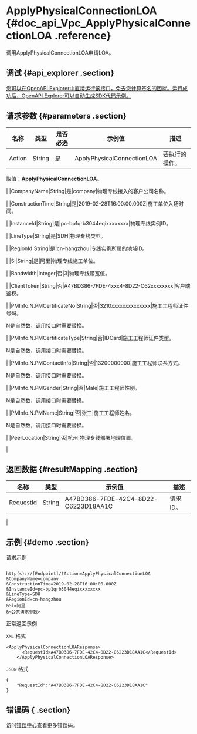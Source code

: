 # ApplyPhysicalConnectionLOA {#doc_api_Vpc_ApplyPhysicalConnectionLOA .reference}

调用ApplyPhysicalConnectionLOA申请LOA。

## 调试 {#api_explorer .section}

[您可以在OpenAPI Explorer中直接运行该接口，免去您计算签名的困扰。运行成功后，OpenAPI Explorer可以自动生成SDK代码示例。](https://api.aliyun.com/#product=Vpc&api=ApplyPhysicalConnectionLOA&type=RPC&version=2016-04-28)

## 请求参数 {#parameters .section}

|名称|类型|是否必选|示例值|描述|
|--|--|----|---|--|
|Action|String|是|ApplyPhysicalConnectionLOA|要执行的操作。

 取值：**ApplyPhysicalConnectionLOA**。

 |
|CompanyName|String|是|company|物理专线接入的客户公司名称。

 |
|ConstructionTime|String|是|2019-02-28T16:00:00.000Z|施工单位入场时间。

 |
|InstanceId|String|是|pc-bp1qrb3044eqixxxxxxxx|物理专线实例ID。

 |
|LineType|String|是|SDH|物理专线类型。

 |
|RegionId|String|是|cn-hangzhou|专线实例所属的地域ID。

 |
|Si|String|是|阿里|物理专线施工单位。

 |
|Bandwidth|Integer|否|3|物理专线带宽值。

 |
|ClientToken|String|否|A47BD386-7FDE-4xxx4-8D22-C62xxxxxxxx|客户端鉴权。

 |
|PMInfo.N.PMCertificateNo|String|否|3210xxxxxxxxxxxxxx|施工工程师证件号码。

 N是自然数，调用接口时需要替换。

 |
|PMInfo.N.PMCertificateType|String|否|IDCard|施工工程师证件类型。

 N是自然数，调用接口时需要替换。

 |
|PMInfo.N.PMContactInfo|String|否|13200000000|施工工程师联系方式。

 N是自然数，调用接口时需要替换。

 |
|PMInfo.N.PMGender|String|否|Male|施工工程师性别。

 N是自然数，调用接口时需要替换。

 |
|PMInfo.N.PMName|String|否|张三|施工工程师姓名。

 N是自然数，调用接口时需要替换。

 |
|PeerLocation|String|否|杭州|物理专线部署地理位置。

 |

## 返回数据 {#resultMapping .section}

|名称|类型|示例值|描述|
|--|--|---|--|
|RequestId|String|A47BD386-7FDE-42C4-8D22-C6223D18AA1C|请求ID。

 |

## 示例 {#demo .section}

请求示例

``` {#request_demo}

http(s)://[Endpoint]/?Action=ApplyPhysicalConnectionLOA
&CompanyName=company
&ConstructionTime=2019-02-28T16:00:00.000Z
&InstanceId=pc-bp1qrb3044eqixxxxxxxx
&LineType=SDH
&RegionId=cn-hangzhou
&Si=阿里
&<公共请求参数>

```

正常返回示例

`XML` 格式

``` {#xml_return_success_demo}
<ApplyPhysicalConnectionLOAResponse>
	  <RequestId>A47BD386-7FDE-42C4-8D22-C6223D18AA1C</RequestId>
    </ApplyPhysicalConnectionLOAResponse>
```

`JSON` 格式

``` {#json_return_success_demo}
{
	"RequestId":"A47BD386-7FDE-42C4-8D22-C6223D18AA1C"
}
```

## 错误码 { .section}

访问[错误中心](https://error-center.aliyun.com/status/product/Vpc)查看更多错误码。

